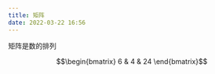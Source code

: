 ```yaml
---
title: 矩阵
date: 2022-03-22 16:56
---
```

矩阵是数的排列
```math
\begin{bmatrix}
6 & 4 & 24
\end{bmatrix}
```